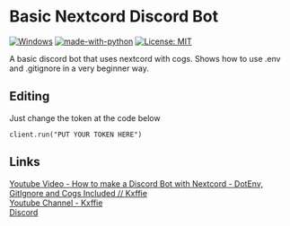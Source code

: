 # Basic Nextcord Discord Bot

[![Windows](https://svgshare.com/i/ZhY.svg)](https://svgshare.com/i/ZhY.svg)
[![made-with-python](https://img.shields.io/badge/Made%20with-Python-1f425f.svg)](https://www.python.org/)
[![License: MIT](https://img.shields.io/badge/License-MIT-yellow.svg)](https://opensource.org/licenses/MIT)

A basic discord bot that uses nextcord with cogs. Shows how to use .env and .gitignore in a very beginner way.

## Editing

Just change the token at the code below

```
client.run("PUT YOUR TOKEN HERE")
```

## Links

[Youtube Video - How to make a Discord Bot with Nextcord - DotEnv, GitIgnore and Cogs Included // Kxffie](https://youtu.be/cZtdxoIdZTA)<br />
[Youtube Channel - Kxffie](https://bit.ly/3lRgN8V)<br />
[Discord](https://bit.ly/38Le2mN)<br />
